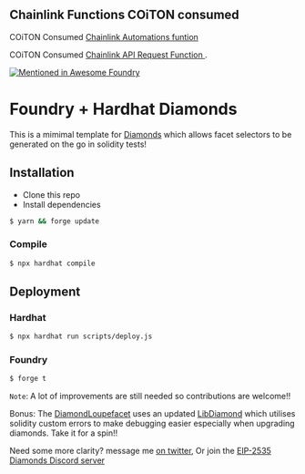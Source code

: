 
## Chainlink Functions COiTON consumed 

COiTON Consumed [Chainlink Automations funtion](https://github.com/Samuel1-ona/COiTON/blob/main/contract/contracts/Automation.sol)


COiTON Consumed [Chainlink API Request Function ](https://github.com/Samuel1-ona/COiTON/blob/main/contract/contracts/Api.sol).


[![Mentioned in Awesome Foundry](https://awesome.re/mentioned-badge-flat.svg)](https://github.com/crisgarner/awesome-foundry)
# Foundry + Hardhat Diamonds



This is a mimimal template for [Diamonds](https://github.com/ethereum/EIPs/issues/2535) which allows facet selectors to be generated on the go in solidity tests!

## Installation

- Clone this repo
- Install dependencies

```bash
$ yarn && forge update
```

### Compile

```bash
$ npx hardhat compile
```

## Deployment

### Hardhat

```bash
$ npx hardhat run scripts/deploy.js
```

### Foundry

```bash
$ forge t
```

`Note`: A lot of improvements are still needed so contributions are welcome!!

Bonus: The [DiamondLoupefacet](contracts/facets/DiamondLoupeFacet.sol) uses an updated [LibDiamond](contracts/libraries//LibDiamond.sol) which utilises solidity custom errors to make debugging easier especially when upgrading diamonds. Take it for a spin!!

Need some more clarity? message me [on twitter](https://twitter.com/Timidan_x), Or join the [EIP-2535 Diamonds Discord server](https://discord.gg/kQewPw2)
